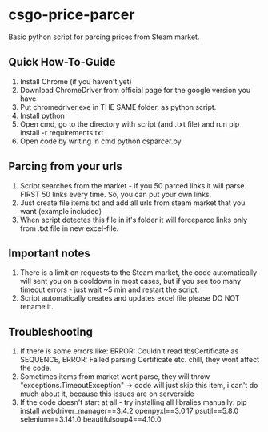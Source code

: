 # csgo-price-parcer
Basic python script for parcing prices from Steam market.
## Quick How-To-Guide
1. Install Chrome (if you haven't yet)
2. Download ChromeDriver from official page for the google version you have
3. Put chromedriver.exe in THE SAME folder, as python script.
4. Install python
5. Open cmd, go to the directory with script (and .txt file) and run pip install -r requirements.txt
6. Open code by writing in cmd python csparcer.py

## Parcing from your urls
1. Script searches from the market - if you 50 parced links it will parse FIRST 50 links every time. So, you can put your own links.
2. Just create file items.txt and add all urls from steam market that you want (example included)
3. When script detectes this file in it's folder it will forceparce links only from .txt file in new excel-file.
   
## Important notes
1. There is a limit on requests to the Steam market, the code automatically will sent you on a cooldown in most cases, but if you see too many timeout errors - just wait ~5 min and restart the script.
2. Script automatically creates and updates excel file please DO NOT rename it.

## Troubleshooting
1. If there is some errors like: ERROR: Couldn't read tbsCertificate as SEQUENCE, ERROR: Failed parsing Certificate etc. chill, they wont affect the code.
2. Sometimes items from market wont parse, they will throw "exceptions.TimeoutException" -> code will just skip this item, i can't do much about it, because this issues are on serverside
3. If the code doesn't start at all - try installing all libralies manually: pip install webdriver_manager==3.4.2 openpyxl==3.0.17 psutil==5.8.0 selenium==3.141.0 beautifulsoup4==4.10.0
  

